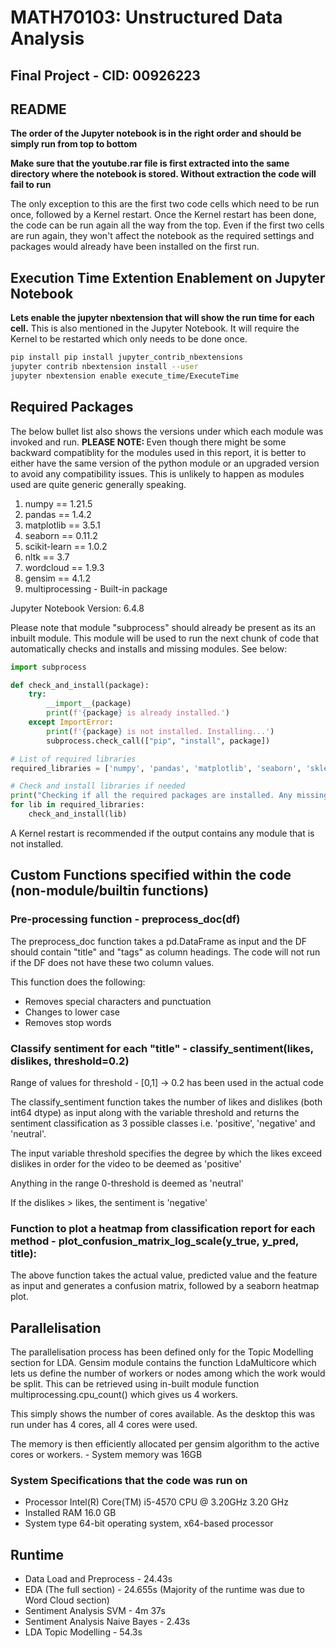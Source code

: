 # MATH70103: Unstructured Data Analysis
## Final Project - CID: 00926223

## README 

<b>The order of the Jupyter notebook is in the right order and should be simply run from top to bottom</b>

<b>Make sure that the youtube.rar file is first extracted into the same directory where the notebook is stored. Without extraction the code will fail to run</b>

The only exception to this are the first two code cells which need to be run once, followed by a Kernel restart. Once the Kernel restart has been done, the code can be run again all the way from the top. Even if the first two cells are run again, they won't affect the notebook as the required settings and packages would already have been installed on the first run. 

## Execution Time Extention Enablement on Jupyter Notebook
<b>Lets enable the jupyter nbextension that will show the run time for each cell.</b>
This is also mentioned in the Jupyter Notebook. It will require the Kernel to be restarted which only needs to be done once.  

```bash
pip install pip install jupyter_contrib_nbextensions
jupyter contrib nbextension install --user
jupyter nbextension enable execute_time/ExecuteTime
```

## Required Packages

The below bullet list also shows the versions under which each module was invoked and run. 
<b>PLEASE NOTE: </b>Even though there might be some backward compatiblity for the modules used in this report, it is better to either have the same version of the python module or an upgraded version to avoid any compatibility issues. This is unlikely to happen as modules used are quite generic generally speaking. 

<ol>
<li>numpy == 1.21.5</li>
<li>pandas == 1.4.2</li>
<li>matplotlib == 3.5.1</li>
<li>seaborn == 0.11.2</li>
<li>scikit-learn == 1.0.2</li>
<li>nltk == 3.7</li>
<li>wordcloud == 1.9.3</li>
<li>gensim == 4.1.2</li>
<li>multiprocessing - Built-in package</li>
</ol>

Jupyter Notebook Version: 6.4.8

Please note that module "subprocess" should already be present as its an inbuilt module. 
This module will be used to run the next chunk of code that automatically checks and installs and missing modules. See below:

```python
import subprocess

def check_and_install(package):
    try:
        __import__(package)
        print(f'{package} is already installed.')
    except ImportError:
        print(f'{package} is not installed. Installing...')
        subprocess.check_call(["pip", "install", package])

# List of required libraries
required_libraries = ['numpy', 'pandas', 'matplotlib', 'seaborn', 'sklearn', 'nltk', 'wordcloud', 'gensim', 'multiprocessing']

# Check and install libraries if needed
print("Checking if all the required packages are installed. Any missing packages will be automatically installed\n")
for lib in required_libraries:
    check_and_install(lib)
```

A Kernel restart is recommended if the output contains any module that is not installed. 

## Custom Functions specified within the code (non-module/builtin functions) 

### Pre-processing function - preprocess_doc(df)

The preprocess_doc function takes a pd.DataFrame as input and the DF should contain "title" and "tags" as column headings. The code will not run if the DF does not have these two column values. 

This function does the following:
<ul>
<li>Removes special characters and punctuation</li>
<li>Changes to lower case</li>
<li>Removes stop words</li>
</ul>

### Classify sentiment for each "title" - classify_sentiment(likes, dislikes, threshold=0.2)

Range of values for threshold - [0,1] -> 0.2 has been used in the actual code

The classify_sentiment function takes the number of likes and dislikes (both int64 dtype) as input along with the variable threshold and returns the sentiment classification as 3 possible classes i.e. 'positive', 'negative' and 'neutral'. 

The input variable threshold specifies the degree by which the likes exceed dislikes in order for the video to be deemed as 'positive'

Anything in the range 0-threshold is deemed as 'neutral'

If the dislikes > likes, the sentiment is 'negative'

### Function to plot a heatmap from classification report for each method - plot_confusion_matrix_log_scale(y_true, y_pred, title):

The above function takes the actual value, predicted value and the feature as input and generates a confusion matrix, followed by a seaborn heatmap plot. 

## Parallelisation 

The parallelisation process has been defined only for the Topic Modelling section for LDA. Gensim module contains the function LdaMulticore which lets us define the number of workers or nodes among which the work would be split. This can be retrieved using in-built module function multiprocessing.cpu_count() which gives us 4 workers. 

This simply shows the number of cores available. As the desktop this was run under has 4 cores, all 4 cores were used. 

The memory is then efficiently allocated per gensim algorithm to the active cores or workers. - System memory was 16GB 

### System Specifications that the code was run on

<ul>
<li>Processor	Intel(R) Core(TM) i5-4570 CPU @ 3.20GHz   3.20 GHz</li>
<li>Installed RAM	16.0 GB</li>
<li>System type	64-bit operating system, x64-based processor</li>
</ul>

## Runtime 

<ul>
<li>Data Load and Preprocess - 24.43s</li>
<li>EDA (The full section) - 24.655s (Majority of the runtime was due to Word Cloud section)</li>
<li>Sentiment Analysis SVM - 4m 37s</li>
<li>Sentiment Analysis Naive Bayes - 2.43s</li>
<li>LDA Topic Modelling - 54.3s</li>
</ul>
